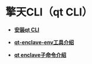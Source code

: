 # 擎天CLI（qt CLI）<a name="ecs_03_1416"></a>

-   **[安装qt CLI](安装qt-CLI.md)**  

-   **[qt-enclave-env工具介绍](qt-enclave-env工具介绍.md)**  

-   **[qt enclave子命令介绍](qt-enclave子命令介绍.md)**  



